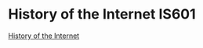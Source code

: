 # History of the Internet IS601

[History of the Internet](http://history818.eastus.azurecontainer.io)
